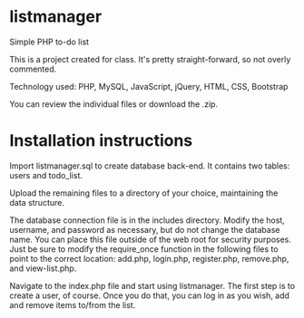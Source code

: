 # listmanager
Simple PHP to-do list

This is a project created for class.  It's pretty straight-forward, so not overly commented.

Technology used: PHP, MySQL, JavaScript, jQuery, HTML, CSS, Bootstrap

You can review the individual files or download the .zip.

# Installation instructions
Import listmanager.sql to create database back-end.  It contains two tables: users and todo_list.

Upload the remaining files to a directory of your choice, maintaining the data structure.

The database connection file is in the includes directory.  Modify the host, username, and password as necessary, but do not change the database name.  You can place this file outside of the web root for security purposes.  Just be sure to modify the require_once function in the following files to point to the correct location: add.php, login.php, register.php, remove.php, and view-list.php. 

Navigate to the index.php file and start using listmanager.  The first step is to create a user, of course.  Once you do that, you can log in as you wish, add and remove items to/from the list.
